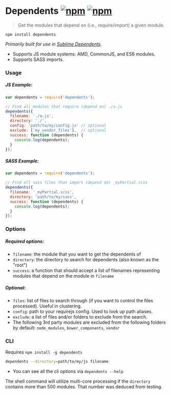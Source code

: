 # Dependents [![npm](http://img.shields.io/npm/v/dependents.svg)](https://npmjs.org/package/dependents) [![npm](http://img.shields.io/npm/dm/dependents.svg)](https://npmjs.org/package/dependents)

> Get the modules that depend on (i.e., require/import) a given module.

`npm install dependents`

*Primarily built for use in [Sublime Dependents](https://github.com/mrjoelkemp/sublime-dependents).*

* Supports JS module systems: AMD, CommonJS, and ES6 modules.
* Supports SASS imports.

### Usage

##### JS Example:

```javascript
var dependents = require('dependents');

// Find all modules that require (depend on) ./a.js
dependents({
  filename: './a.js',
  directory: './',
  config: 'path/to/my/config.js' // optional
  exclude: ['my_vendor_files'],  // optional
  success: function (dependents) {
    console.log(dependents);
  }
});
```

##### SASS Example:

```javascript
var dependents = require('dependents');

// Find all sass files that import (depend on) _myPartial.scss
dependents({
  filename: '_myPartial.scss',
  directory: 'path/to/my/sass',
  success: function (dependents) {
    console.log(dependents);
  }
});
```

### Options

##### Required options:

* `filename`: the module that you want to get the dependents of
* `directory`: the directory to search for dependents (also known as the "root")
* `success`: a function that should accept a list of filenames representing modules that depend on the module in `filename`

##### Optional:

* `files`: list of files to search through (if you want to control the files processed). Useful in clustering.
* `config`: path to your requirejs config. Used to look up path aliases.
* `exclude`: a list of files and/or folders to exclude from the search.
 * The following 3rd party modules are excluded from the following folders by default: `node_modules`, `bower_components`, `vendor`

### CLI

Requires `npm install -g dependents`

```bash
dependents --directory=path/to/my/js filename
```

* You can see all the cli options via `dependents --help`

The shell command will utilize multi-core processing if the `directory`
contains more than 500 modules. That number was deduced from testing.